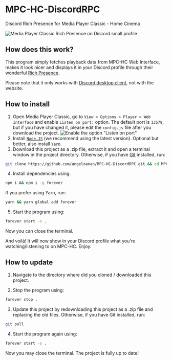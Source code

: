 # MPC-HC-DiscordRPC
Discord Rich Presence for Media Player Classic - Home Cinema

![Media Player Classic Rich Presence on Discord small profile](https://cdn.discordapp.com/attachments/416273308540207116/428741647153758210/unknown.png)

## How does this work?
This program simply fetches playback data from MPC-HC Web Interface, makes it look nicer and displays it in your Discord profile through their wonderful [Rich Presence](https://discordapp.com/rich-presence). 

Please note that it only works with [Discord desktop client](https://discordapp.com/download), not with the website.

## How to install
1. Open Media Player Classic, go to `View > Options > Player > Web Interface` and enable `Listen on port:` option. The default port is `13579`, but if you have changed it, please edit the `config.js` file after you download the project.
![Enable the option "Listen on port"](https://cdn.discordapp.com/attachments/416273308540207116/428748994307424256/unknown.png)
2. Install [`Node.JS`](https://nodejs.org/en/download/current/) (we recommend using the latest version). Optional but better, also install [`Yarn`](https://yarnpkg.com/docs/install).
3. Download this project as a .zip file, extract it and open a terminal window in the project directory. Otherwise, if you have [Git](https://git-scm.com/) installed, run:

```sh
git clone https://github.com/angeloanan/MPC-HC-DiscordRPC.git && cd MPC-HC-DiscordRPC
```

4. Install dependencies using: 
```sh
npm i && npm i -g forever
``` 

If you prefer using Yarn, run:

```sh
yarn && yarn global add forever
```

5. Start the program using: 
```sh
forever start -s .
``` 
Now you can close the terminal.

And voilà! It will now show in your Discord profile what you're watching/listening to on MPC-HC. Enjoy.

## How to update

1. Navigate to the directory where did you cloned / downloaded this project.

2. Stop the program using:

```sh
forever stop .
```

3. Update this project by redownloading this project as a .zip file and replacing the old files. Otherwise, if you have Git installed, run:
```sh
git pull
```

4. Start the program again using:
```sh
forever start -s .
```

Now you may close the terminal. The project is fully up to date!